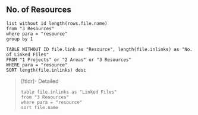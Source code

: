 ## No. of Resources
```dataview
list without id length(rows.file.name)
from "3 Resources"
where para = "resource"
group by 1
```

```dataview
TABLE WITHOUT ID file.link as "Resource", length(file.inlinks) as "No. of Linked Files"
FROM "1 Projects" or "2 Areas" or "3 Resources"
WHERE para = "resource"
SORT length(file.inlinks) desc
```

> [!tldr]- Detailed
> ```dataview
> table file.inlinks as "Linked Files"
> from "3 Resources" 
> where para = "resource"
> sort file.name
> ```